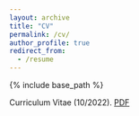 ```yaml
---
layout: archive
title: "CV"
permalink: /cv/
author_profile: true
redirect_from:
  - /resume
---
```


{% include base_path %}

Curriculum Vitae (10/2022). [PDF](http://sotiriskak.github.io/files/SK_Resume.pdf)